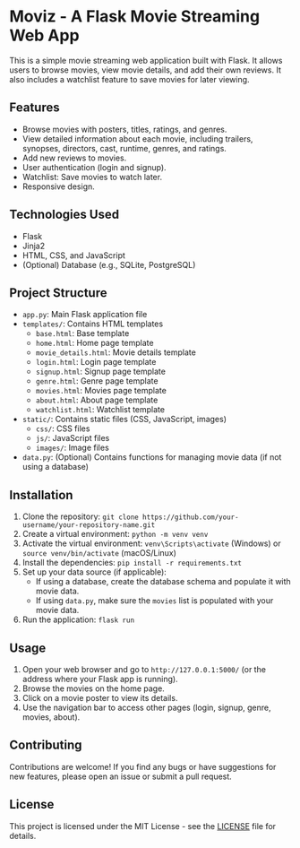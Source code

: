 # Moviz - A Flask Movie Streaming Web App

This is a simple movie streaming web application built with Flask. It allows users to browse movies, view movie details, and add their own reviews. It also includes a watchlist feature to save movies for later viewing.

## Features

* Browse movies with posters, titles, ratings, and genres.
* View detailed information about each movie, including trailers, synopses, directors, cast, runtime, genres, and ratings.
* Add new reviews to movies.
* User authentication (login and signup).
* Watchlist: Save movies to watch later.
* Responsive design.

## Technologies Used

* Flask
* Jinja2
* HTML, CSS, and JavaScript
* (Optional) Database (e.g., SQLite, PostgreSQL)

## Project Structure

* `app.py`: Main Flask application file
* `templates/`: Contains HTML templates
    * `base.html`: Base template
    * `home.html`: Home page template
    * `movie_details.html`: Movie details template
    * `login.html`: Login page template
    * `signup.html`: Signup page template
    * `genre.html`: Genre page template
    * `movies.html`: Movies page template
    * `about.html`: About page template
    * `watchlist.html`: Watchlist template
* `static/`: Contains static files (CSS, JavaScript, images)
    * `css/`: CSS files
    * `js/`: JavaScript files
    * `images/`: Image files
* `data.py`: (Optional) Contains functions for managing movie data (if not using a database)

## Installation

1. Clone the repository: `git clone https://github.com/your-username/your-repository-name.git`
2. Create a virtual environment: `python -m venv venv`
3. Activate the virtual environment: `venv\Scripts\activate` (Windows) or `source venv/bin/activate` (macOS/Linux)
4. Install the dependencies: `pip install -r requirements.txt`
5. Set up your data source (if applicable):
    * If using a database, create the database schema and populate it with movie data.
    * If using `data.py`, make sure the `movies` list is populated with your movie data.
6. Run the application: `flask run`

## Usage

1. Open your web browser and go to `http://127.0.0.1:5000/` (or the address where your Flask app is running).
2. Browse the movies on the home page.
3. Click on a movie poster to view its details.
4. Use the navigation bar to access other pages (login, signup, genre, movies, about).

## Contributing

Contributions are welcome! If you find any bugs or have suggestions for new features, please open an issue or submit a pull request.

## License

This project is licensed under the MIT License - see the [LICENSE](LICENSE) file for details.